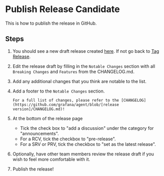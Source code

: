 # Publish Release Candidate

This is how to publish the release in GitHub.

## Steps

1. You should see a new draft release created [here](https://github.com/grafana/agent/releases). If not go back to [Tag Release](./4-tag-release.md).

2. Edit the release draft by filling in the `Notable Changes` section with all `Breaking Changes` and `Features` from the CHANGELOG.md.

3. Add any additional changes that you think are notable to the list.

4. Add a footer to the `Notable Changes` section.

    `For a full list of changes, please refer to the [CHANGELOG](https://github.com/grafana/agent/blob/[release version]/CHANGELOG.md)!`

5. At the bottom of the release page
    - Tick the check box to "add a discussion" under the category for "announcements".
    - For a RCV, tick the checkbox to "pre-release".
    - For a SRV or PRV, tick the checkbox to "set as the latest release".

6. Optionally, have other team members review the release draft if you wish
   to feel more comfortable with it.

7. Publish the release!